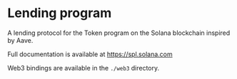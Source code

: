 # Lending program

A lending protocol for the Token program on the Solana blockchain inspired by Aave.

Full documentation is available at https://spl.solana.com

Web3 bindings are available in the `./web3` directory.

